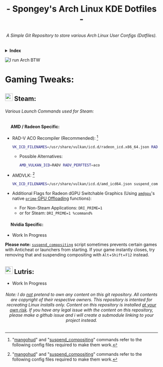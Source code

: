 # <p align=center>- Spongey's Arch Linux KDE Dotfiles -
###### <p align=center> A Simple Git Repository to store various Arch Linux User Configs (Dotfiles).


<!--#### <p align=center> Index:
-->
<details>
  <summary><b>Index</b></summary>
  <ul>
   <li><b>This Repo</b>:
    <ul>
      <li>Documentation:
        <ul>
          <li>Wine Gaming Related:
            <ul>
              <li><a href="https://github.com/spongeyperson/arch-dotfiles/blob/master/docs/Game-Settings.md">Game settings<a></li>
              <li><a href="https://github.com/spongeyperson/arch-dotfiles/blob/master/docs/Game-Troubleshooting.md">Game troubleshooting<a></li>
            </ul>
        </ul>
        <li>VFIO / GPU Passthrough Related:
          <ul>
            <li><a href="https://github.com/spongeyperson/arch-dotfiles/tree/master/usr/share/kvm">GPU VBIOS ROMs</a></li>
            <li><a href="https://github.com/spongeyperson/arch-dotfiles/tree/master/utilities/virshxmls">Virsh XMLs</a></li>
          </ul>
        <li><a href="https://github.com/spongeyperson/arch-dotfiles/tree/master/home/tyler/.local/share/plasma/layout-templates">Custom KDE panels</a></li>
        <li><a href="https://github.com/spongeyperson/arch-dotfiles/tree/master/etc/X11/xorg.conf.d/">Xorg configuration</a></li>
        <li><a href="https://github.com/spongeyperson/arch-dotfiles/tree/master/etc/systemd/system/">Systemd Services</a></li>
        <li><a href="https://github.com/spongeyperson/arch-dotfiles/tree/master/home/tyler/arch-dotfiles/unused">Unused files directory</a></li>
      </ul>
    </li>
  </ul>
  <li><b>Other Repos</b>:</li>
    <ul>
      <li><b>Proxmox</b>: <a href="https://github.com/spongeyperson/proxmox-config/">spongeyperson/proxmox-config</a></li>
      <li><b>Fedora</b>: <a href="https://github.com/spongeyperson/fedora-dotfiles/">spongeyperson/fedora-dotfiles</a></li>
    </ul>
</details>


![I run Arch BTW](https://user-images.githubusercontent.com/28176188/146662437-bbd5fc0d-ae98-4f28-a2df-12b89f819534.png)

# Gaming Tweaks:

## <img src="https://user-images.githubusercontent.com/28176188/142364090-9c9b1eaf-8e94-4402-b943-0d46895032f2.png" width="25" height="25"> Steam:
###### Various Launch Commands used for Steam:

#### <img src="https://user-images.githubusercontent.com/28176188/142365376-270d160f-33c3-4012-a3d9-541ab65bfdb6.png" width="15" height="15"> AMD / Radeon Specific:

- RAD-V ACO Recompiler (Recommended): [^1]
  ```bash
  VK_ICD_FILENAMES=/usr/share/vulkan/icd.d/radeon_icd.x86_64.json RADV_PERFTEST=aco suspend_compositing gamemoderun mangohud %command%
  ```
  - Possible Alternatives:
    ```bash
    AMD_VULKAN_ICD=RADV RADV_PERFTEST=aco
    ```
- AMDVLK: [^1]
  ```bash
  VK_ICD_FILENAMES=/usr/share/vulkan/icd.d/amd_icd64.json suspend_compositing gamemoderun mangohud %command%
  ```

- Additional Flags for Radeon dGPU Switchable Graphics (Using [`amdgpu`](https://wiki.archlinux.org/title/AMDGPU)'s native [`prime` GPU Offloading](https://wiki.archlinux.org/title/PRIME#PRIME_GPU_offloading=) functions):
  - For Non-Steam Applications: `DRI_PRIME=1`
  - or for Steam: `DRI_PRIME=1 %command%`

#### <img src="https://user-images.githubusercontent.com/28176188/142362826-8090a147-94ee-4f67-a3ed-f87058a6797d.png" width="15" height="15"> Nvidia Specific:

- Work In Progress

**Please note:** [`suspend_compositing`](usr/local/bin/suspend_compositing) script sometimes prevents certain games with Anticheat or launchers from starting. If your game instantly closes, try removing that and suspending compositing with `Alt`+`Shift`+`F12` instead.

## <img src="https://user-images.githubusercontent.com/28176188/142367009-ea2326c6-16ca-494a-9a4f-2591f90e2cae.png" width="25" height="25"> Lutris:

- Work In Progress

###### <p align=center> Note: I do <ins>not</ins> pretend to own any content on this git repository. All contents are copyright of their respective owners. This repository is intented for recreating Linux installs only. Content on this repository is installed <ins>at your own risk</ins>. If you have any legal issue with the content on this repository, please make a github issue and i will create a submodule linking to your project instead.</p>

[^1]: "[mangohud](home/tyler/.config/MangoHud/MangoHud.conf)" and "[suspend_compositing](usr/local/bin/suspend_compositing)" commands refer to the following config files required to make them work.
